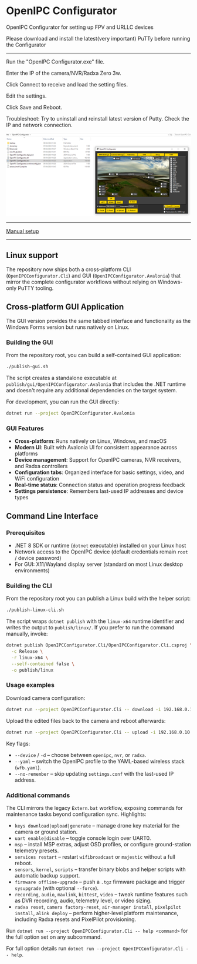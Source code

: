# OpenIPC Configurator
OpenIPC Configurator for setting up FPV and URLLC devices

Please download and install the latest(very important) PuTTy before running the Configurator

---

Run the "OpenIPC Configurator.exe" file.

Enter the IP of the camera/NVR/Radxa Zero 3w.

Click Connect to receive and load the setting files.

Edit the settings.

Click Save and Reboot.

Troubleshoot:
Try to uninstall and reinstall latest version of Putty.
Check the IP and network connection.

![alt text](https://github.com/OpenIPC/configurator/blob/master/configurator.png)

---

[Manual setup](README-manual.md)

---

## Linux support

The repository now ships both a cross-platform CLI (`OpenIPCConfigurator.Cli`) and GUI (`OpenIPCConfigurator.Avalonia`) 
that mirror the complete configurator workflows without relying on Windows-only PuTTY tooling.

## Cross-platform GUI Application

The GUI version provides the same tabbed interface and functionality as the Windows Forms version but runs natively on Linux.

### Building the GUI

From the repository root, you can build a self-contained GUI application:

```bash
./publish-gui.sh
```

The script creates a standalone executable at `publish/gui/OpenIPCConfigurator.Avalonia` that includes the .NET runtime 
and doesn't require any additional dependencies on the target system.

For development, you can run the GUI directly:

```bash
dotnet run --project OpenIPCConfigurator.Avalonia
```

### GUI Features

- **Cross-platform**: Runs natively on Linux, Windows, and macOS
- **Modern UI**: Built with Avalonia UI for consistent appearance across platforms  
- **Device management**: Support for OpenIPC cameras, NVR receivers, and Radxa controllers
- **Configuration tabs**: Organized interface for basic settings, video, and WiFi configuration
- **Real-time status**: Connection status and operation progress feedback
- **Settings persistence**: Remembers last-used IP addresses and device types

## Command Line Interface

### Prerequisites

- .NET 8 SDK or runtime (`dotnet` executable) installed on your Linux host
- Network access to the OpenIPC device (default credentials remain `root` / device password)
- For GUI: X11/Wayland display server (standard on most Linux desktop environments)

### Building the CLI

From the repository root you can publish a Linux build with the helper script:

```bash
./publish-linux-cli.sh
```

The script wraps `dotnet publish` with the `linux-x64` runtime identifier and writes the output to `publish/linux/`.
If you prefer to run the command manually, invoke:

```bash
dotnet publish OpenIPCConfigurator.Cli/OpenIPCConfigurator.Cli.csproj \
  -c Release \
  -r linux-x64 \
  --self-contained false \
  -o publish/linux
```

### Usage examples

Download camera configuration:

```bash
dotnet run --project OpenIPCConfigurator.Cli -- download -i 192.168.0.10 -p op
```

Upload the edited files back to the camera and reboot afterwards:

```bash
dotnet run --project OpenIPCConfigurator.Cli -- upload -i 192.168.0.10 -p op --reboot
```

Key flags:

- `--device` / `-d` – choose between `openipc`, `nvr`, or `radxa`.
- `--yaml` – switch the OpenIPC profile to the YAML-based wireless stack (`wfb.yaml`).
- `--no-remember` – skip updating `settings.conf` with the last-used IP address.

### Additional commands

The CLI mirrors the legacy `Extern.bat` workflow, exposing commands for maintenance tasks beyond configuration sync. Highlights:

- `keys download|upload|generate` – manage drone key material for the camera or ground station.
- `uart enable|disable` – toggle console login over UART0.
- `msp` – install MSP extras, adjust OSD profiles, or configure ground-station telemetry presets.
- `services restart` – restart `wifibroadcast` or `majestic` without a full reboot.
- `sensors`, `kernel`, `scripts` – transfer binary blobs and helper scripts with automatic backup support.
- `firmware offline-upgrade` – push a `.tgz` firmware package and trigger `sysupgrade` (with optional `--force`).
- `recording`, `audio`, `mavlink`, `bittest`, `video` – tweak runtime features such as DVR recording, audio, telemetry level, or video sizing.
- `radxa reset`, `camera factory-reset`, `air-manager install`, `pixelpilot install`, `alink deploy` – perform higher-level platform maintenance, including Radxa resets and PixelPilot provisioning.

Run `dotnet run --project OpenIPCConfigurator.Cli -- help <command>` for the full option set on any subcommand.

For full option details run `dotnet run --project OpenIPCConfigurator.Cli -- help`.

